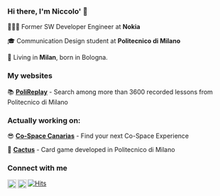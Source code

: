 ### Hi there, I'm Niccolo' 👋
👨🏻‍💻 Former SW Developer Engineer at **Nokia**

🎓 Communication Design student at **Politecnico di Milano**

📍 Living in **Milan**, born in Bologna.

### My websites
📚 [**PoliReplay**](https://polireplay.it) - Search among more than 3600 recorded lessons from Politecnico di Milano

### Actually working on:
😎 [**Co-Space Canarias**](https://cospacecanarias.com) - Find your next Co-Space Experience

🌵 [**Cactus**](https://cactus.game) - Card game developed in Politecnico di Milano

### Connect with me
[<img align="left" alt="Stack Overflow" width="20px" src="https://img.icons8.com/color/48/000000/stackoverflow.png"/>](https://stackoverflow.com/users/9158084/niccol%c3%b2-segato)
[<img align="left" alt="e-mail" width="20px" src="https://img.icons8.com/fluent/48/000000/email.png"/>](mailto:nic@segato.net)


[![Hits](https://hits.seeyoufarm.com/api/count/incr/badge.svg?url=https%3A%2F%2Fgithub.com%2FNiccoloSegato&count_bg=%2379C83D&title_bg=%23555555&icon=&icon_color=%23E7E7E7&title=hits&edge_flat=false)](https://hits.seeyoufarm.com)
